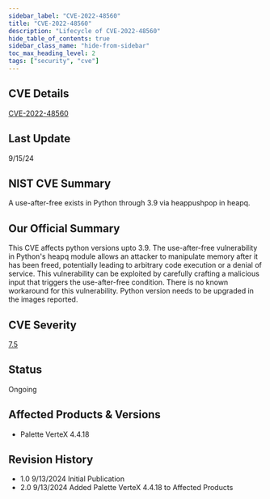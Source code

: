 ```yaml
---
sidebar_label: "CVE-2022-48560"
title: "CVE-2022-48560"
description: "Lifecycle of CVE-2022-48560"
hide_table_of_contents: true
sidebar_class_name: "hide-from-sidebar"
toc_max_heading_level: 2
tags: ["security", "cve"]
---
```


## CVE Details

[CVE-2022-48560](https://nvd.nist.gov/vuln/detail/CVE-2022-48560)

## Last Update

9/15/24

## NIST CVE Summary

A use-after-free exists in Python through 3.9 via heappushpop in heapq.

## Our Official Summary

This CVE affects python versions upto 3.9. The use-after-free vulnerability in Python's heapq module allows an attacker
to manipulate memory after it has been freed, potentially leading to arbitrary code execution or a denial of service.
This vulnerability can be exploited by carefully crafting a malicious input that triggers the use-after-free condition.
There is no known workaround for this vulnerability. Python version needs to be upgraded in the images reported.

## CVE Severity

[7.5](https://nvd.nist.gov/vuln/detail/CVE-2022-48560)

## Status

Ongoing

## Affected Products & Versions

- Palette VerteX 4.4.18

## Revision History

- 1.0 9/13/2024 Initial Publication
- 2.0 9/13/2024 Added Palette VerteX 4.4.18 to Affected Products
